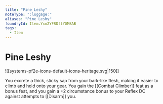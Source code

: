 ```yaml
---
title: "Pine Leshy"
noteType: ":luggage:"
aliases: "Pine Leshy"
foundryId: Item.Yxn2YFRDflYGMBAB
tags:
  - Item
---
```


# Pine Leshy
![[systems-pf2e-icons-default-icons-heritage.svg|150]]

You excrete a thick, sticky sap from your bark-like flesh, making it easier to climb and hold onto your gear. You gain the [[Combat Climber]] feat as a bonus feat, and you gain a +2 circumstance bonus to your Reflex DC against attempts to [[Disarm]] you.
